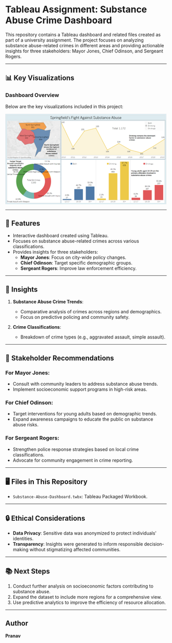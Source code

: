 # Tableau Assignment: Substance Abuse Crime Dashboard

This repository contains a Tableau dashboard and related files created as part of a university assignment. The project focuses on analyzing substance abuse-related crimes in different areas and providing actionable insights for three stakeholders: Mayor Jones, Chief Odinson, and Sergeant Rogers.

---

## 📊 Key Visualizations
### Dashboard Overview
Below are the key visualizations included in this project:

![Dashboard Overview](d1.png)

---

## 🚀 Features
- Interactive dashboard created using Tableau.
- Focuses on substance abuse-related crimes across various classifications.
- Provides insights for three stakeholders:
  - **Mayor Jones**: Focus on city-wide policy changes.
  - **Chief Odinson**: Target specific demographic groups.
  - **Sergeant Rogers**: Improve law enforcement efficiency.

---

## 🎯 Insights
1. **Substance Abuse Crime Trends**: 
   - Comparative analysis of crimes across regions and demographics.
   - Focus on predictive policing and community safety.

2. **Crime Classifications**:
   - Breakdown of crime types (e.g., aggravated assault, simple assault).

---

## 📌 Stakeholder Recommendations
### For Mayor Jones:
- Consult with community leaders to address substance abuse trends.
- Implement socioeconomic support programs in high-risk areas.

### For Chief Odinson:
- Target interventions for young adults based on demographic trends.
- Expand awareness campaigns to educate the public on substance abuse risks.

### For Sergeant Rogers:
- Strengthen police response strategies based on local crime classifications.
- Advocate for community engagement in crime reporting.

---

## 🖥️ Files in This Repository
- `Substance-Abuse-Dashboard.twbx`: Tableau Packaged Workbook.

---

## 🔒 Ethical Considerations
- **Data Privacy**: Sensitive data was anonymized to protect individuals' identities.
- **Transparency**: Insights were generated to inform responsible decision-making without stigmatizing affected communities.

---

## 📚 Next Steps
1. Conduct further analysis on socioeconomic factors contributing to substance abuse.
2. Expand the dataset to include more regions for a comprehensive view.
3. Use predictive analytics to improve the efficiency of resource allocation.

---

## Author
**Pranav**

